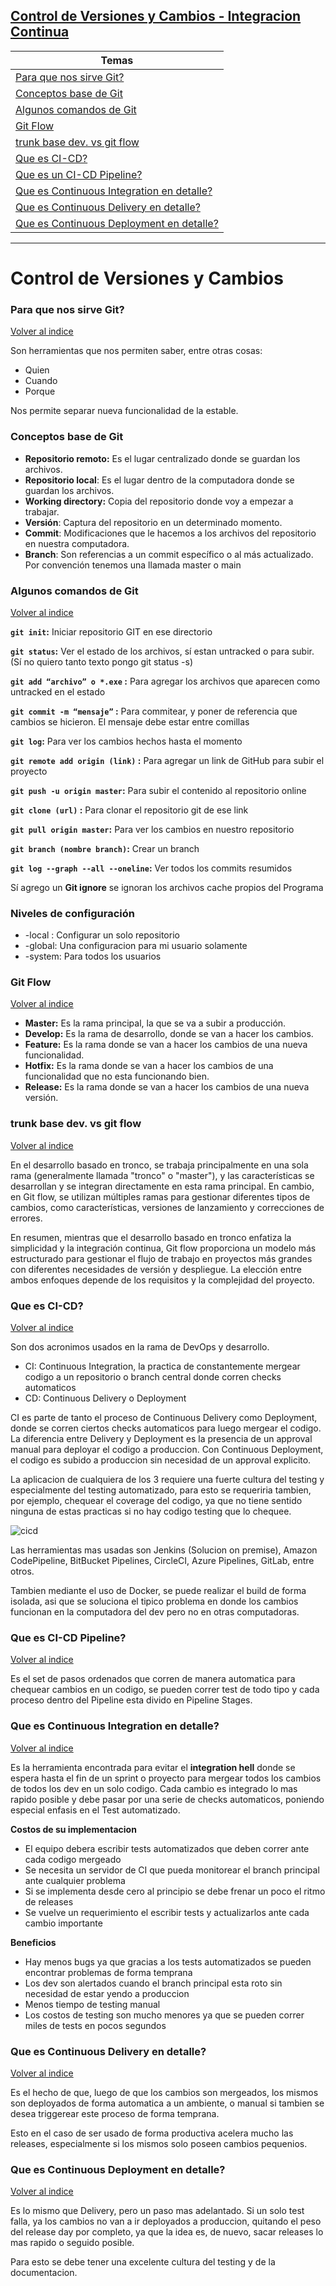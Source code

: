 <a name="cam-base"></a>

## [Control de Versiones y Cambios - Integracion Continua](#cam)

| Temas |
|----------|
| [Para que nos sirve Git?](#cam1) |
| [Conceptos base de Git](#cam2) |
| [Algunos comandos de Git](#cam3) |
| [Git Flow](#cam4) |
| [trunk base dev. vs git flow](#cam5) |
| [Que es CI-CD?](#cam6)   |
| [Que es un CI-CD Pipeline?](#cam7) |
| [Que es Continuous Integration en detalle?](#cam8) |
| [Que es Continuous Delivery en detalle?](#cam9) |
| [Que es Continuous Deployment en detalle?](#cam10) |


---

<a id="cam"></a>

# Control de Versiones y Cambios

<a id="cam1"></a>

### **Para que nos sirve Git?**

[Volver al indice](#cam-base)

Son herramientas que nos permiten saber, entre otras cosas:

- Quien
- Cuando
- Porque

Nos permite separar nueva funcionalidad de la estable.

<a id="cam2"></a>

### **Conceptos base de Git**



- **Repositorio remoto:** Es el lugar centralizado donde se guardan los archivos.
- **Repositorio local**: Es el lugar dentro de la computadora donde se guardan los archivos.
- **Working directory:** Copia del repositorio donde voy a empezar a trabajar.
- **Versión**: Captura del repositorio en un determinado momento.
- **Commit**: Modificaciones que le hacemos a los archivos del repositorio en nuestra computadora.
- **Branch**: Son referencias a un commit específico o al más actualizado. Por convención tenemos una llamada master o main

<a id="cam3"></a>

### **Algunos comandos de Git**

[Volver al indice](#cam-base)

**`git init`:** Iniciar repositorio GIT en ese directorio

**`git status`:** Ver el estado de los archivos, sí estan untracked o para subir. (Sí no quiero tanto texto pongo git status -s)

**`git add “archivo” o *.exe` :** Para agregar los archivos que aparecen como untracked en el estado

**`git commit -m “mensaje”` :** Para commitear, y poner de referencia que cambios se hicieron. El mensaje debe estar entre comillas

**`git log`:** Para ver los cambios hechos hasta el momento

**`git remote add origin (link)` :** Para agregar un link de GitHub para subir el proyecto

**`git push -u origin master`:** Para subir el contenido al repositorio online

**`git clone (url)` :** Para clonar el repositorio git de ese link

**`git pull origin master`:** Para ver los cambios en nuestro repositorio

**`git branch (nombre branch)`:** Crear un branch

**`git log --graph --all --oneline`:** Ver todos los commits resumidos

Sí agrego un **Git ignore** se ignoran los archivos cache propios del Programa

### **Niveles de configuración**

- -local : Configurar un solo repositorio
- -global: Una configuracion para mi usuario solamente
- -system: Para todos los usuarios

<a id="cam4"></a>

### **Git Flow**

[Volver al indice](#cam-base)

- **Master:** Es la rama principal, la que se va a subir a producción.
- **Develop:** Es la rama de desarrollo, donde se van a hacer los cambios.
- **Feature:** Es la rama donde se van a hacer los cambios de una nueva funcionalidad.
- **Hotfix:** Es la rama donde se van a hacer los cambios de una funcionalidad que no esta funcionando bien.
- **Release:** Es la rama donde se van a hacer los cambios de una nueva versión.

<a id="cam5"></a>

### **trunk base dev. vs git flow**

[Volver al indice](#cam-base)

En el desarrollo basado en tronco, se trabaja principalmente en una sola rama (generalmente llamada "tronco" o "master"), y las características se desarrollan y se integran directamente en esta rama principal. En cambio, en Git flow, se utilizan múltiples ramas para gestionar diferentes tipos de cambios, como características, versiones de lanzamiento y correcciones de errores.

En resumen, mientras que el desarrollo basado en tronco enfatiza la simplicidad y la integración continua, Git flow proporciona un modelo más estructurado para gestionar el flujo de trabajo en proyectos más grandes con diferentes necesidades de versión y despliegue. La elección entre ambos enfoques depende de los requisitos y la complejidad del proyecto.

<a id="cam6"></a>

### **Que es CI-CD?**

[Volver al indice](#cam-base)

Son dos acronimos usados en la rama de DevOps y desarrollo. 

- CI: Continuous Integration, la practica de constantemente mergear codigo a un repositorio o branch central donde corren checks automaticos
- CD: Continuous Delivery o Deployment

CI es parte de tanto el proceso de Continuous Delivery como Deployment, donde se corren ciertos checks automaticos para luego mergear el codigo. 
La diferencia entre Delivery y Deployment es la presencia de un approval manual para deployar el codigo a produccion. Con Continuous Deployment, el codigo es subido a produccion sin necesidad de un approval explicito.

La aplicacion de cualquiera de los 3 requiere una fuerte cultura del testing y especialmente del testing automatizado, para esto se requeriria tambien, por ejemplo, chequear el coverage del codigo, ya que no tiene sentido ninguna de estas practicas si no hay codigo testing que lo chequee. 

![cicd](src/cicd.png)

Las herramientas mas usadas son Jenkins (Solucion on premise), Amazon CodePipeline, BitBucket Pipelines, CircleCI, Azure Pipelines, GitLab, entre otros. 

Tambien mediante el uso de Docker, se puede realizar el build de forma isolada, asi que se soluciona el tipico problema en donde los cambios funcionan en la computadora del dev pero no en otras computadoras. 

<a id="cam7"></a>

### **Que es CI-CD Pipeline?**

[Volver al indice](#cam-base)

Es el set de pasos ordenados que corren de manera automatica para chequear cambios en un codigo, se pueden correr test de todo tipo y cada proceso dentro del Pipeline esta divido en Pipeline Stages. 

<a id="cam8"></a>

### **Que es Continuous Integration en detalle?**

[Volver al indice](#cam-base)

Es la herramienta encontrada para evitar el **integration hell** donde se espera hasta el fin de un sprint o proyecto para mergear todos los cambios de todos los dev en un solo codigo. 
Cada cambio es integrado lo mas rapido posible y debe pasar por una serie de checks automaticos, poniendo especial enfasis en el Test automatizado.

**Costos de su implementacion**

- El equipo debera escribir tests automatizados que deben correr ante cada codigo mergeado
- Se necesita un servidor de CI que pueda monitorear el branch principal ante cualquier problema
- Si se implementa desde cero al principio se debe frenar un poco el ritmo de releases
- Se vuelve un requerimiento el escribir tests y actualizarlos ante cada cambio importante

**Beneficios**

- Hay menos bugs ya que gracias a los tests automatizados se pueden encontrar problemas de forma temprana
- Los dev son alertados cuando el branch principal esta roto sin necesidad de estar yendo a produccion
- Menos tiempo de testing manual
- Los costos de testing son mucho menores ya que se pueden correr miles de tests en pocos segundos

<a id="cam9"></a>

### **Que es Continuous Delivery en detalle?**

[Volver al indice](#cam-base)

Es el hecho de que, luego de que los cambios son mergeados, los mismos son deployados de forma automatica a un ambiente, o manual si tambien se desea triggerear este proceso de forma temprana. 

Esto en el caso de ser usado de forma productiva acelera mucho las releases, especialmente si los mismos solo poseen cambios pequenios. 

<a id="cam10"></a>

### **Que es Continuous Deployment en detalle?**

[Volver al indice](#cam-base)

Es lo mismo que Delivery, pero un paso mas adelantado. Si un solo test falla, ya los cambios no van a ir deployados a produccion, quitando el peso del release day por completo, ya que la idea es, de nuevo, sacar releases lo mas rapido o seguido posible. 

Para esto se debe tener una excelente cultura del testing y de la documentacion. 